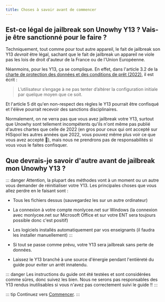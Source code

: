 ```yaml
---
title: Choses à savoir avant de commencer
---
```


## Est-ce légal de jailbreak son Unowhy Y13 ? Vais-je être sanctionné pour le faire ?

Techniquement, tout comme pour tout autre appareil, le fait de jailbreak son Y13 *devrait* être légal, sachant que le fait de jailbreak un appareil ne viole pas les lois de droit d'auteur de la France ou de l'Union Européenne.

Néanmoins, pour les Y13, ça se complique. En effet, dans l'article 3.2 de la [charte de protection des données et des conditions de prêt (2022)](https://assistanceidf.zendesk.com/hc/fr/article_attachments/8316254186396), il est écrit : 

> L’utilisateur s’engage à ne pas tenter d’altérer la configuration initiale par quelque moyen que ce soit.

Et l'article 5 dit qu'en non-respect des règles le Y13 pourrait être confisqué et l'élève pourrait recevoir des sanctions disciplinaires.

Normalement, on ne verra pas que vous avez jailbreak votre Y13, surtout que Unowhy sont tellement incompétents qu'ils n'ont même pas publié d'autres chartes que celle de 2022 (en gros pour ceux qui ont accepté sur HiSqool les autres années que 2022, vous pouvez même plus voir ce que vous avez accepté 🤡), mais nous ne prendrons pas de responsabilités si vous vous le faites confisquer.

## Que devrais-je savoir d'autre avant de jailbreak mon Unowhy Y13 ?

::: danger
Attention, la plupart des méthodes vont à un moment ou un autre vous demander de réinitialiser votre Y13. Les principales choses que vous allez perdre en le faisant sont :

- Tous les fichiers dessus (sauvegardez les sur un autre ordinateur)
- La connexion à votre compte monlycee.net sur Windows (la connexion avec monlycee.net sur Microsoft Office et sur votre ENT sera toujours possible donc c'est positif)
- Les logiciels installés automatiquement par vos enseignants (il faudra les installer manuellement)
:::

- Si tout se passe comme prévu, votre Y13 sera jailbreak sans perte de données.
- Laissez le Y13 branché à une source d'énergie pendant l'entièreté du guide pour eviter un arrêt innatendu.

::: danger
Les instructions du guide ont été testées et sont considérées comme sûres, donc suivez les bien. Nous ne serons pas responsables des Y13 rendus inutilisables si vous n'avez pas correctement suivi le guide !!
:::

::: tip
Continuez vers [Commencer](/get-started).
:::